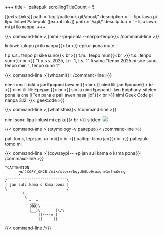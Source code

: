 +++
title               = 'paltepuk'
scrollingTitleCount = 5

[[extraLinks]]
path        = '/cgit/paltepuk.git/about/'
description = ' - lipu lawa pi lipu linluwi Paltepuk'
[[extraLinks]]
path        = '/cgit/'
description = ' - lipu lawa mi pi ilo nanpa'
+++

{{< command-line  >}}nimi --pi-pu-ala --nanpa-tenpo{{< /command-line >}}

linluwi: kulupu pi ilo nanpa{{< br >}}
epiku: pona mute

t.p.s.s.: tenpo pi sike suno{{< br >}}
t.m.: tenpo mun{{< br >}}
t.s.: tenpo suno{{< br >}}
"t.p.s.s. 2025, t.m. 1, t.s. 1" li sama "tenpo 2025 pi sike suno, tenpo mun 1, tenpo suno 1"

{{< command-line  >}}whoami{{< /command-line >}}

nimi: ona li toki e jan Epepani tawa mi{{< br >}}
nimi lili: jan Epepani{{< br >}}
nimi lili lili: Epepani{{< br >}}
sin la nimi Epepani li ken Epiphany. sitelen pona la ona li "en pana e pali awen nasa ijo".{{< br >}}
nimi Geek Code pi nanpa 3.12: {{< geekcode >}}

{{< command-line  >}}whatisthis{{< /command-line >}}

nimi sona: lipu linluwi mi epiku{{< br >}}
sitelen: ![](/web-buttons/paltepuk.gif)

{{< command-line  >}}etymology -v paltepuk{{< /command-line >}}

pal: tomo, tep: jan, uk: mi{{< br >}}
paltep: tomo jan{{< br >}}
paltepuk: tomo mi

{{< command-line  >}}cowsaypl -- +p jan suli kama o kama pona{{< /command-line >}}

```
^CATTENTION
      ⊣⍎')COPY_ONCE /nix/store/bqyd88bp9caxqnv1wfna6rng
      ^
/¯¯¯¯¯¯¯¯¯¯¯¯¯¯¯¯¯¯¯¯¯¯¯¯¯¯¯\
| jan suli kama o kama pona |
\___________________________/
        \
         \
           ^__^
           (@@)\_______
           (__)\       )\/\
               ||----w |
               ||     ||
```

{{< command-line />}}

